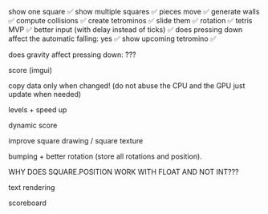 show one square ✅
show multiple squares ✅
pieces move ✅
generate walls ✅
compute collisions ✅
create tetrominos ✅
slide them ✅
rotation ✅
tetris MVP ✅
better input (with delay instead of ticks) ✅
does pressing down affect the automatic falling: yes ✅
show upcoming tetromino ✅

does gravity affect pressing down: ???

score (imgui)

copy data only when changed! (do not abuse the CPU and the GPU just update when needed)

levels + speed up

dynamic score

improve square drawing / square texture

bumping + better rotation (store all rotations and position).

WHY DOES SQUARE.POSITION WORK WITH FLOAT AND NOT INT???

text rendering

scoreboard